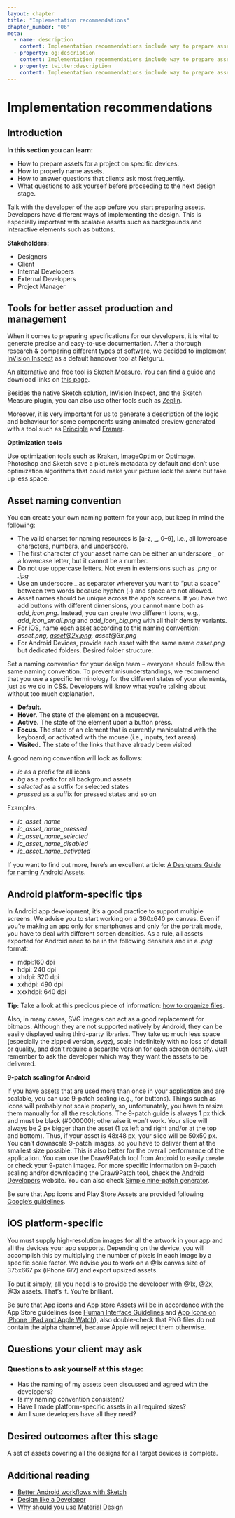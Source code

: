 ```yaml
---
layout: chapter
title: "Implementation recommendations"
chapter_number: "06"
meta:
  - name: description
    content: Implementation recommendations include way to prepare assets for a project on specific devices, how to properly name those assets, the way to answer questions that clients might ask and how to talk with developers.
  - property: og:description
    content: Implementation recommendations include way to prepare assets for a project on specific devices, how to properly name those assets, the way to answer questions that clients might ask and how to talk with developers.
  - property: twitter:description
    content: Implementation recommendations include way to prepare assets for a project on specific devices, how to properly name those assets, the way to answer questions that clients might ask and how to talk with developers.
---
```


# Implementation recommendations

## Introduction
**In this section you can learn:**
- How to prepare assets for a project on specific devices.
- How to properly name assets.
- How to answer questions that clients ask most frequently.
- What questions to ask yourself before proceeding to the next design stage.

Talk with the developer of the app before you start preparing assets. Developers have different ways of implementing the design. This is especially important with scalable assets such as backgrounds and interactive elements such as buttons.

**Stakeholders:**
- Designers
- Client
- Internal Developers
- External Developers
- Project Manager

## Tools for better asset production and management

When it comes to preparing specifications for our developers, it is vital to generate precise and easy-to-use documentation.
After a thorough research & comparing different types of software, we decided to implement [InVision Inspect](https://www.invisionapp.com/feature/inspect) as a default handover tool at Netguru.

An alternative and free tool is [Sketch Measure](http://utom.design/measure/how-to.html). You can find a guide and download links on [this page](https://github.com/utom/sketch-measure).

Besides the native Sketch solution, InVision Inspect, and the Sketch Measure plugin, you can also use other tools such as [Zeplin](https://zeplin.io/).

Moreover, it is very important for us to generate a description of the logic and behaviour for some components using animated preview generated with a tool such as [Principle](http://principleformac.com) and [Framer](https://framer.com).

**Optimization tools**

Use optimization tools such as [Kraken](https://kraken.io/web-interface), [ImageOptim](https://imageoptim.com/mac) or [Optimage](http://getoptimage.com/). Photoshop and Sketch save a picture’s metadata by default and don’t use optimization algorithms that could make your picture look the same but take up less space.

## Asset naming convention

You can create your own naming pattern for your app, but keep in mind the following:
- The valid charset for naming resources is [a-z, _, 0–9], i.e., all lowercase characters, numbers, and underscore.
- The first character of your asset name can be either an underscore _ or a lowercase letter, but it cannot be a number.
- Do not use uppercase letters. Not even in extensions such as *.png* or *.jpg*
- Use an underscore _ as separator wherever you want to “put a space” between two words because hyphen (-) and space are not allowed.
- Asset names should be unique across the app’s screens. If you have two add buttons with different dimensions, you cannot name both as *add_icon.png*. Instead, you can create two different icons, e.g., *add_icon_small.png* and *add_icon_big.png* with all their density variants.
- For iOS, name each asset according to this naming convention: _asset.png, asset@2x.png, asset@3x.png_
- For Android Devices, provide each asset with the same name _asset.png_ but dedicated folders. Desired folder structure:

<BaseImage img="image6.png" img2x="Image6@2x.png" alt="Desired folder structure" />

Set a naming convention for your design team – everyone should follow the same naming convention. To prevent misunderstandings, we recommend that you use a specific terminology for the different states of your elements, just as we do in CSS. Developers will know what you’re talking about without too much explanation.

- **Default.**
- **Hover.** The state of the element on a mouseover.
- **Active.** The state of the element upon a button press.
- **Focus.** The state of an element that is currently manipulated with the keyboard, or activated with the mouse (i.e., inputs, text areas).
- **Visited.** The state of the links that have already been visited

A good naming convention will look as follows:
- *ic* as a prefix for all icons
- *bg* as a prefix for all background assets
- *selected* as a suffix for selected states
- *pressed* as a suffix for pressed states and so on

Examples:
- *ic_asset_name*
- *ic_asset_name_pressed*
- *ic_asset_name_selected*
- *ic_asset_name_disabled*
- *ic_asset_name_activated*

If you want to find out more, here’s an excellent article: [A Designers Guide for naming Android Assets](https://medium.com/@AkhilDad/a-designers-guide-for-naming-android-assets-f790359d11e5#.8gk28dx78).

## Android platform-specific tips

In Android app development, it’s a good practice to support multiple screens. We advise you to start working on a 360x640 px canvas. Even if you’re making an app only for smartphones and only for the portrait mode, you have to deal with different screen densities. As a rule, all assets exported for Android need to be in the following densities and in a *.png* format:

- mdpi:160 dpi
- hdpi: 240 dpi
- xhdpi: 320 dpi
- xxhdpi: 490 dpi
- xxxhdpi: 640 dpi

**Tip:** Take a look at this precious piece of information: [how to organize files](https://gist.github.com/melvitax/fd592a162ad4fe48bd57).

Also, in many cases, SVG images can act as a good replacement for bitmaps. Although they are not supported natively by Android, they can be easily displayed using third-party libraries. They take up much less space (especially the zipped version, *svgz*), scale indefinitely with no loss of detail or quality, and don’t require a separate version for each screen density.
Just remember to ask the developer which way they want the assets to be delivered.

**9-patch scaling for Android**

<BaseImage img="9_patch_Android.png" img2x="9_patch_Android@2x.png" alt="9-patch scaling for Android" />

If you have assets that are used more than once in your application and are scalable, you can use 9-patch scaling (e.g., for buttons). Things such as icons will probably not scale properly, so, unfortunately, you have to resize them manually for all the resolutions. The 9-patch guide is always 1 px thick and must be black (#000000); otherwise it won’t work. Your slice will always be 2 px bigger than the asset (1 px left and right and/or at the top and bottom). Thus, if your asset is 48x48 px, your slice will be 50x50 px. You can’t downscale 9-patch images, so you have to deliver them at the smallest size possible. This is also better for the overall performance of the application. You can use the Draw9Patch tool from Android to easily create or check your 9-patch images. For more specific information on 9-patch scaling and/or downloading the Draw9Patch tool, check the [Android Developers](http://developer.android.com/tools/help/draw9patch.html) website. You can also check [Simple nine-patch generator](https://romannurik.github.io/AndroidAssetStudio/nine-patches.html#&sourceDensity=320&name=example).

Be sure that App icons and Play Store Assets are provided following [Google’s guidelines](https://support.google.com/googleplay/android-developer/answer/1078870?hl=en).

## iOS platform-specific

You must supply high-resolution images for all the artwork in your app and all the devices your app supports. Depending on the device, you will accomplish this by multiplying the number of pixels in each image by a specific scale factor. We advise you to work on a @1x canvas size of 375x667 px (iPhone 6/7) and export upsized assets.

To put it simply, all you need is to provide the developer with @1x, @2x, @3x assets. That’s it. You’re brilliant.

Be sure that App icons and App store Assets will be in accordance with the App Store guidelines (see [Human Interface Guidelines](https://developer.apple.com/ios/human-interface-guidelines/graphics/app-icon/) and [App Icons on iPhone, iPad and Apple Watch](https://developer.apple.com/library/content/qa/qa1686/_index.html)), also double-check that PNG files do not contain the alpha channel, because Apple will reject them otherwise.

## Questions your client may ask

<BaseQA
  question="Are all assets ready? Are all assets for the iPhone/Android done?"
  answer="Guide the client to where you store the assets (e.g. Jira tickets with assets attached or links to assets on Google Drive)."
/>

### Questions to ask yourself at this stage:

- Has the naming of my assets been discussed and agreed with the developers?
- Is my naming convention consistent?
- Have I made platform-specific assets in all required sizes?
- Am I sure developers have all they need?

## Desired outcomes after this stage

A set of assets covering all the designs for all target devices is complete.

## Additional reading
- [Better Android workflows with Sketch](https://medium.com/@lmindler/using-sketch-3-and-a-bit-of-fairy-dust-for-a-better-android-workflow-f667d0048855#.lgpmpu10m)
- [Design like a Developer](https://medium.com/going-your-way-anyway/design-like-a-developer-b92f7a8f4520#.1ynw77olc)
- [Why should you use Material Design](https://www.netguru.co/blog/why-should-you-use-material-design)

